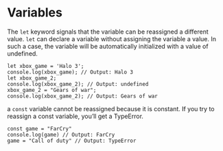 # Variables

The ```let``` keyword signals that the variable can be reassigned a different value.
```let``` can declare a variable without assigning the variable a value. In such a case,
the variable will be automatically initialized with a value of undefined.

```
let xbox_game = 'Halo 3';
console.log(xbox_game); // Output: Halo 3
let xbox_game_2;
console.log(xbox_game_2); // Output: undefined
xbox_game_2 = "Gears of war";
console.log(xbox_game_2); // Output: Gears of war
```

a ```const``` variable cannot be reassigned because it is constant.
If you try to reassign a const variable, you’ll get a TypeError.

```
const game = "FarCry"
console.log(game) // Output: FarCry
game = "Call of duty" // Output: TypeError
```
